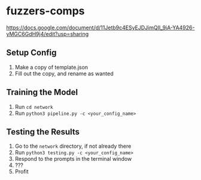 # fuzzers-comps
https://docs.google.com/document/d/11Jetb9c4ESyEJDJimQIl_9iA-YA4926-yMGC6GdH9j4/edit?usp=sharing

## Setup Config
1. Make a copy of template.json
2. Fill out the copy, and rename as wanted

## Training the Model
1. Run `cd network`
2. Run `python3 pipeline.py -c <your_config_name>`

## Testing the Results
1. Go to the `network` directory, if not already there
2. Run `python3 testing.py -c <your_config_name>`
3. Respond to the prompts in the terminal window
4. ???
5. Profit